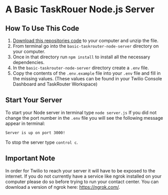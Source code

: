 # A Basic TaskRouer Node.js Server

## How To Use This Code
1. [Download this repositories code](https://github.com/TwilioTraining/basic-taskrouter-node-server/archive/master.zip) to your computer and unzip the file.
2. From terminal go into the `basic-taskrouter-node-server` directory on your computer.
3. Once in that directory run `npm install` to install all the necessary dependencies.
4. In the `basic-taskrouter-node-server` directory create a `.env` file.
5. Copy the contents of the `.env.example` file into your `.env` file and fill in the missing values. (These values can be found in your Twilio Console Dashboard and TaskRouter Workspace)

## Start Your Server
To start your Node server in terminal type `node server.js`
If you did not change the port number in the `.env` file you will see the following message appear in terminal:
```text
Server is up on port 3000!
```
To stop the server type `control c`.

## Important Note
In order for Twilio to reach your server it will have to be exposed to the internet. If you do not currently have a service like ngrok installed on your computer please do so before trying to run your contact center. You can download a version of ngrok here: https://ngrok.com/.